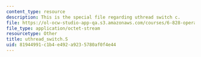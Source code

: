 ```yaml
---
content_type: resource
description: This is the special file regarding uthread switch c.
file: https://ol-ocw-studio-app-qa.s3.amazonaws.com/courses/6-828-operating-system-engineering-fall-2012/81944991c1b4e492a9235780af0f4e44_uthread_switch.S
file_type: application/octet-stream
resourcetype: Other
title: uthread_switch.S
uid: 81944991-c1b4-e492-a923-5780af0f4e44
---
```


